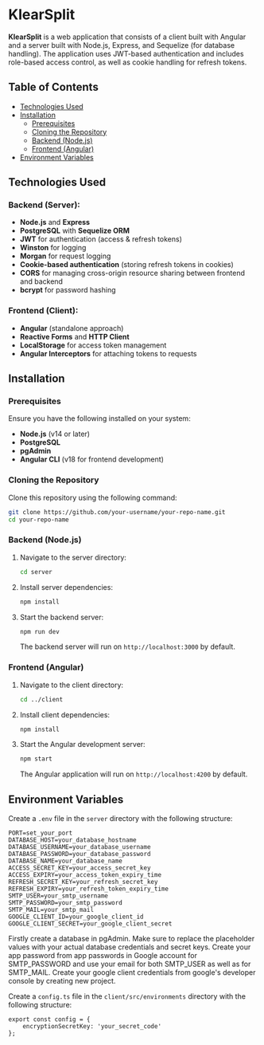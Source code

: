 # KlearSplit

**KlearSplit** is a web application that consists of a client built with Angular and a server built with Node.js, Express, and Sequelize (for database handling). The application uses JWT-based authentication and includes role-based access control, as well as cookie handling for refresh tokens.

## Table of Contents
- [Technologies Used](#technologies-used)
- [Installation](#installation)
  - [Prerequisites](#prerequisites)
  - [Cloning the Repository](#cloning-the-repository)
  - [Backend (Node.js)](#backend-nodejs)
  - [Frontend (Angular)](#frontend-angular)
- [Environment Variables](#environment-variables)

## Technologies Used

### Backend (Server):
- **Node.js** and **Express**
- **PostgreSQL** with **Sequelize ORM**
- **JWT** for authentication (access & refresh tokens)
- **Winston** for logging
- **Morgan** for request logging
- **Cookie-based authentication** (storing refresh tokens in cookies)
- **CORS** for managing cross-origin resource sharing between frontend and backend
- **bcrypt** for password hashing

### Frontend (Client):
- **Angular** (standalone approach)
- **Reactive Forms** and **HTTP Client**
- **LocalStorage** for access token management
- **Angular Interceptors** for attaching tokens to requests

## Installation

### Prerequisites

Ensure you have the following installed on your system:
- **Node.js** (v14 or later)
- **PostgreSQL**
- **pgAdmin**
- **Angular CLI** (v18 for frontend development)

### Cloning the Repository

Clone this repository using the following command:

```bash
git clone https://github.com/your-username/your-repo-name.git
cd your-repo-name
```

### Backend (Node.js)

1. Navigate to the server directory:

    ```bash
    cd server
    ```

2. Install server dependencies:

    ```bash
    npm install
    ```

3. Start the backend server:

    ```bash
    npm run dev
    ```

   The backend server will run on `http://localhost:3000` by default.

### Frontend (Angular)

1. Navigate to the client directory:

    ```bash
    cd ../client
    ```

2. Install client dependencies:

    ```bash
    npm install
    ```

3. Start the Angular development server:

    ```bash
    npm start
    ```

   The Angular application will run on `http://localhost:4200` by default.

## Environment Variables

Create a `.env` file in the `server` directory with the following structure:

```plaintext
PORT=set_your_port
DATABASE_HOST=your_database_hostname
DATABASE_USERNAME=your_database_username
DATABASE_PASSWORD=your_database_password
DATABASE_NAME=your_database_name
ACCESS_SECRET_KEY=your_access_secret_key
ACCESS_EXPIRY=your_access_token_expiry_time
REFRESH_SECRET_KEY=your_refresh_secret_key
REFRESH_EXPIRY=your_refresh_token_expiry_time
SMTP_USER=your_smtp_username
SMTP_PASSWORD=your_smtp_password
SMTP_MAIL=your_smtp_mail
GOOGLE_CLIENT_ID=your_google_client_id
GOOGLE_CLIENT_SECRET=your_google_client_secret
```

Firstly create a database in pgAdmin.
Make sure to replace the placeholder values with your actual database credentials and secret keys.
Create your app password from app passwords in Google account for SMTP_PASSWORD and use your email for both SMTP_USER as well as for SMTP_MAIL.
Create your google client credentials from google's developer console by creating new project.


Create a `config.ts` file in the `client/src/environments` directory with the following structure:

```plaintext
export const config = {
    encryptionSecretKey: 'your_secret_code'
};
```
